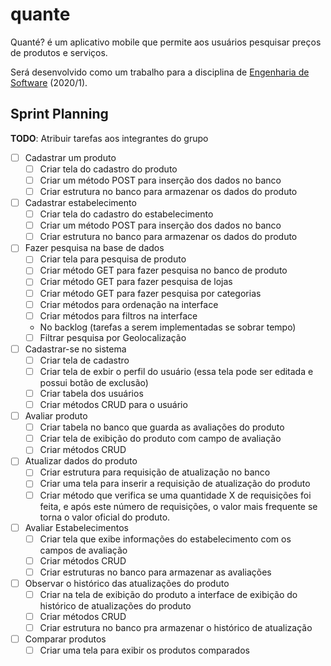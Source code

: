 # quante
Quanté? é um aplicativo mobile que permite aos usuários pesquisar preços de produtos e serviços. 

Será desenvolvido como um trabalho para a disciplina de [Engenharia de Software](https://github.com/aserg-ufmg/CursoEngenhariaSoftware) (2020/1).

## Sprint Planning

**TODO**: Atribuir tarefas aos integrantes do grupo

- [ ] Cadastrar um produto 
  - [ ] Criar tela do cadastro do produto
  - [ ] Criar um método POST para inserção dos dados no banco
  - [ ] Criar estrutura no banco para armazenar os dados do produto

- [ ] Cadastrar estabelecimento
  - [ ] Criar tela do cadastro do estabelecimento
  - [ ] Criar um método POST para inserção dos dados no banco
  - [ ] Criar estrutura no banco para armazenar os dados do produto

- [ ] Fazer pesquisa na base de dados
  - [ ] Criar tela para pesquisa de produto
  - [ ] Criar método GET para fazer pesquisa no banco de produto
  - [ ] Criar método GET para fazer pesquisa de lojas
  - [ ] Criar método GET para fazer pesquisa por categorias
  - [ ] Criar métodos para ordenação na interface
  - [ ] Criar métodos para filtros na interface

  - No backlog (tarefas a serem implementadas se sobrar tempo)
  - [ ] Filtrar pesquisa por Geolocalização

- [ ] Cadastrar-se no sistema
  - [ ] Criar tela de cadastro
  - [ ] Criar tela de exbir o perfil do usuário (essa tela pode ser editada e possui botão de exclusão)
  - [ ] Criar tabela dos usuários
  - [ ] Criar métodos CRUD para o usuário

- [ ] Avaliar produto
  - [ ] Criar tabela no banco que guarda as avaliações do produto
  - [ ] Criar tela de exibição do produto com campo de avaliação
  - [ ] Criar métodos CRUD

- [ ] Atualizar dados do produto
  - [ ] Criar estrutura para requisição de atualização no banco
  - [ ] Criar uma tela para inserir a requisição de atualização do produto
  - [ ] Criar método que verifica se uma quantidade X de requisições foi feita, e após este número de requisições, o valor mais frequente se torna o valor oficial do produto.

- [ ] Avaliar Estabelecimentos
  - [ ] Criar tela que exibe informações do estabelecimento com os campos de avaliação
  - [ ] Criar métodos CRUD
  - [ ] Criar estruturas no banco para armazenar as avaliações

- [ ] Observar o histórico das atualizações do produto
  - [ ] Criar na tela de exibição do produto a interface de exibição do histórico de atualizações do produto
  - [ ] Criar métodos CRUD
  - [ ] Criar estrutura no banco pra armazenar o histórico de atualização

- [ ] Comparar produtos
  - [ ] Criar uma tela para exibir os produtos comparados
